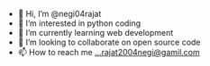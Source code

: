 - 👋 Hi, I’m @negi04rajat
- 👀 I’m interested in python coding
- 🌱 I’m currently learning web development
- 💞️ I’m looking to collaborate on open source code
- 📫 How to reach me ...rajat2004negi@gamil.com

<!---
negi04rajat/negi04rajat is a ✨ special ✨ repository because its `README.md` (this file) appears on your GitHub profile.
You can click the Preview link to take a look at your changes.
--->
